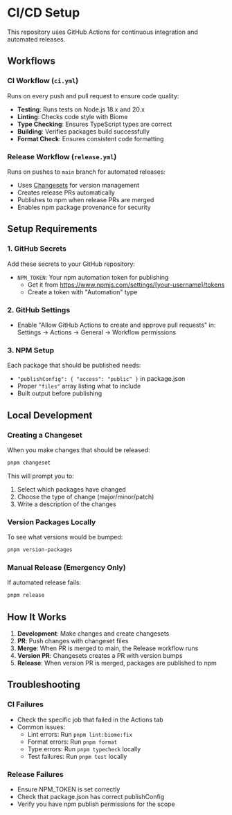 # CI/CD Setup

This repository uses GitHub Actions for continuous integration and automated releases.

## Workflows
### CI Workflow (`ci.yml`)
Runs on every push and pull request to ensure code quality:
- **Testing**: Runs tests on Node.js 18.x and 20.x
- **Linting**: Checks code style with Biome
- **Type Checking**: Ensures TypeScript types are correct
- **Building**: Verifies packages build successfully
- **Format Check**: Ensures consistent code formatting

### Release Workflow (`release.yml`)
Runs on pushes to `main` branch for automated releases:
- Uses [Changesets](https://github.com/changesets/changesets) for version management
- Creates release PRs automatically
- Publishes to npm when release PRs are merged
- Enables npm package provenance for security

## Setup Requirements

### 1. GitHub Secrets
Add these secrets to your GitHub repository:
- `NPM_TOKEN`: Your npm automation token for publishing
  - Get it from https://www.npmjs.com/settings/[your-username]/tokens
  - Create a token with "Automation" type

### 2. GitHub Settings
- Enable "Allow GitHub Actions to create and approve pull requests" in:
  Settings → Actions → General → Workflow permissions

### 3. NPM Setup
Each package that should be published needs:
- `"publishConfig": { "access": "public" }` in package.json
- Proper `"files"` array listing what to include
- Built output before publishing

## Local Development

### Creating a Changeset
When you make changes that should be released:
```bash
pnpm changeset
```

This will prompt you to:
1. Select which packages have changed
2. Choose the type of change (major/minor/patch)
3. Write a description of the changes

### Version Packages Locally
To see what versions would be bumped:
```bash
pnpm version-packages
```

### Manual Release (Emergency Only)
If automated release fails:
```bash
pnpm release
```

## How It Works

1. **Development**: Make changes and create changesets
2. **PR**: Push changes with changeset files
3. **Merge**: When PR is merged to main, the Release workflow runs
4. **Version PR**: Changesets creates a PR with version bumps
5. **Release**: When version PR is merged, packages are published to npm

## Troubleshooting

### CI Failures
- Check the specific job that failed in the Actions tab
- Common issues:
  - Lint errors: Run `pnpm lint:biome:fix`
  - Format errors: Run `pnpm format`
  - Type errors: Run `pnpm typecheck` locally
  - Test failures: Run `pnpm test` locally

### Release Failures
- Ensure NPM_TOKEN is set correctly
- Check that package.json has correct publishConfig
- Verify you have npm publish permissions for the scope